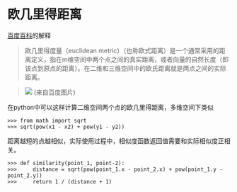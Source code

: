 # 欧几里得距离
[百度百科](http://baike.baidu.com/link?url=L4ztlXcUSY3qbyFDjrzXtn4sa2SDe-z_eLpSegstJCCl3MkmkQX-zy_kGRlZUb7cvmJvKaY_tcGXKFYg8dhO_zLem2Jvf94aYGmCsL7Le-5PE2qvBOCaX1BI9li4ONfiIz6MWQYIJrQB2U8e8Wp6nxL6onv7zz2NWYcoQfghGlSjvK5rdaexhMW_nK5d-WtIvaqaI5F_DPGvBcFcnQIhLq)的解释

>欧几里得度量（euclidean metric）（也称欧式距离）是一个通常采用的距离定义，指在m维空间中两个点之间的真实距离，或者向量的自然长度（即该点到原点的距离）。在二维和三维空间中的欧氏距离就是两点之间的实际距离。

>![](http://static.oschina.net/uploads/space/2014/0622/222143_fdLt_1439326.jpg)
(来自百度图片)

在python中可以这样计算二维空间两个点的欧几里得距离，多维空间下类似
    
    >>> from math import sqrt
    >>> sqrt(pow(x1 - x2) + pow(y1 - y2))
    
距离越短的点越相似，实际使用过程中，相似度函数返回值需要和实际相似度正相关。 
   
    >>> def similarity(point_1, point-2):
    >>>     distance = sqrt(pow(point_1.x - point_2.x) + pow(point_1.y - point_2.y))
    >>>     return 1 / (distance + 1)

